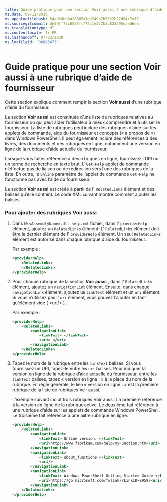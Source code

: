 ```yaml
---
title: Guide pratique pour une section Voir aussi à une rubrique d’aide de fournisseur
ms.date: 09/12/2016
ms.openlocfilehash: 54adf4bb941888583eb749b7b5322b27d84c7af7
ms.sourcegitcommit: de59ff77c6535fc772c1e327b3c823295eaed6ea
ms.translationtype: MT
ms.contentlocale: fr-FR
ms.lasthandoff: 07/22/2020
ms.locfileid: "86893473"
---
```

# <a name="how-to-add-a-see-also-section-to-a-provider-help-topic"></a>Guide pratique pour une section Voir aussi à une rubrique d’aide de fournisseur

Cette section explique comment remplir la section **Voir aussi** d’une rubrique d’aide du fournisseur.

La section **Voir aussi** est constituée d’une liste de rubriques relatives au fournisseur ou qui peut aider l’utilisateur à mieux comprendre et à utiliser le fournisseur. La liste de rubriques peut inclure des rubriques d’aide sur les applets de commande, aide du fournisseur et concepts (« à propos de ») dans Windows PowerShell. Il peut également inclure des références à des livres, des documents et des rubriques en ligne, notamment une version en ligne de la rubrique d’aide actuelle du fournisseur.

Lorsque vous faites référence à des rubriques en ligne, fournissez l’URI ou un terme de recherche en texte brut. L' `Get-Help` applet de commande n’effectue pas de liaison ou de redirection vers l’une des rubriques de la liste. En outre, le `Online` paramètre de l’applet de commande `Get-Help` ne fonctionne pas avec l’aide du fournisseur.

La section **Voir aussi** est créée à partir de l' `RelatedLinks` élément et des balises qu’elle contient.
Le code XML suivant montre comment ajouter les balises.

### <a name="to-add-see-also-topics"></a>Pour ajouter des rubriques Voir aussi

1. Dans le `<AssemblyName>.dll-help.xml` fichier, dans l' `providerHelp` élément, ajoutez un `RelatedLinks` élément. L' `RelatedLinks` élément doit être le dernier élément de l' `providerHelp` élément. Un seul `RelatedLinks` élément est autorisé dans chaque rubrique d’aide du fournisseur.

   Par exemple :

    ```xml
    <providerHelp>
        <RelatedLinks>
        </RelatedLinks>
    </providerHelp>
    ```

1. Pour chaque rubrique de la section **Voir aussi** , dans l' `RelatedLinks` élément, ajoutez un `navigationLink` élément. Ensuite, dans chaque `navigationLink` élément, ajoutez un `linkText` élément et un `uri` élément. Si vous n’utilisez pas l' `uri` élément, vous pouvez l’ajouter en tant qu’élément vide ( \<uri/> ).

   Par exemple :

    ```xml
    <providerHelp>
        <RelatedLinks>
            <navigationLink>
                <linkText> </linkText>
                <uri> </uri>
            </navigationLink>
        </RelatedLinks>
    </providerHelp>
    ```

1. Tapez le nom de la rubrique entre les `linkText` balises. Si vous fournissez un URI, tapez-le entre les `uri` balises. Pour indiquer la version en ligne de la rubrique d’aide actuelle du fournisseur, entre les `linkText` balises, tapez « version en ligne : » à la place du nom de la rubrique. En règle générale, le lien « version en ligne : » est la première rubrique de la liste de rubriques Voir aussi.

   L’exemple suivant inclut trois rubriques Voir aussi. La première référence à la version en ligne de la rubrique active. Le deuxième fait référence à une rubrique d’aide sur les applets de commande Windows PowerShell. Le troisième fait référence à une autre rubrique en ligne.

    ```xml
    <providerHelp>
        <RelatedLinks>
            <navigationLink>
                <linkText> Online version: </linkText>
                <uri>http://www.fabrikam.com/help/myFunction.htm</uri>
            </navigationLink>
            <navigationLink>
                <linkText> about_functions </linkText>
                <uri/>
            </navigationLink>
            <navigationLink>
                <linkText> Windows PowerShell Getting Started Guide </linkText>
                <uri>https://go.microsoft.com/fwlink/?LinkID=89597<uri/>
            </navigationLink>
        </RelatedLinks>
    </providerHelp>
    ```
